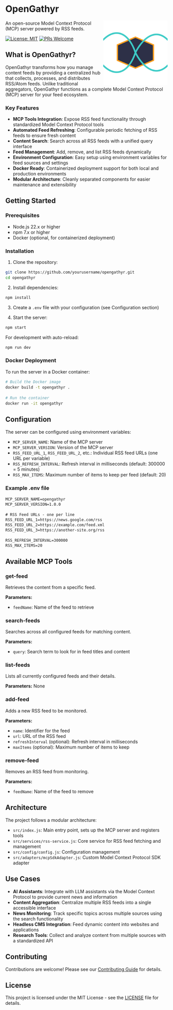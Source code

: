 # OpenGathyr

<img src="logo.svg" alt="OpenGathyr Logo" align="right" width="200" />

An open-source Model Context Protocol (MCP) server powered by RSS feeds.

[![License: MIT](https://img.shields.io/badge/License-MIT-blue.svg)](https://opensource.org/licenses/MIT)
[![PRs Welcome](https://img.shields.io/badge/PRs-welcome-brightgreen.svg)](CONTRIBUTING.md)

## What is OpenGathyr?

OpenGathyr transforms how you manage content feeds by providing a centralized hub that collects, processes, and distributes RSS/Atom feeds. Unlike traditional aggregators, OpenGathyr functions as a complete Model Context Protocol (MCP) server for your feed ecosystem.

### Key Features

- **MCP Tools Integration**: Expose RSS feed functionality through standardized Model Context Protocol tools
- **Automated Feed Refreshing**: Configurable periodic fetching of RSS feeds to ensure fresh content
- **Content Search**: Search across all RSS feeds with a unified query interface
- **Feed Management**: Add, remove, and list RSS feeds dynamically
- **Environment Configuration**: Easy setup using environment variables for feed sources and settings
- **Docker Ready**: Containerized deployment support for both local and production environments
- **Modular Architecture**: Cleanly separated components for easier maintenance and extensibility

## Getting Started

### Prerequisites

- Node.js 22.x or higher
- npm 7.x or higher
- Docker (optional, for containerized deployment)

### Installation

1. Clone the repository:

```bash
git clone https://github.com/yourusername/opengathyr.git
cd opengathyr
```

2. Install dependencies:

```bash
npm install
```

3. Create a `.env` file with your configuration (see Configuration section)

4. Start the server:

```bash
npm start
```

For development with auto-reload:

```bash
npm run dev
```

### Docker Deployment

To run the server in a Docker container:

```bash
# Build the Docker image
docker build -t opengathyr .

# Run the container
docker run -it opengathyr
```

## Configuration

The server can be configured using environment variables:

- `MCP_SERVER_NAME`: Name of the MCP server
- `MCP_SERVER_VERSION`: Version of the MCP server
- `RSS_FEED_URL_1`, `RSS_FEED_URL_2`, etc.: Individual RSS feed URLs (one URL per variable)
- `RSS_REFRESH_INTERVAL`: Refresh interval in milliseconds (default: 300000 = 5 minutes)
- `RSS_MAX_ITEMS`: Maximum number of items to keep per feed (default: 20)

### Example .env file

```
MCP_SERVER_NAME=opengathyr
MCP_SERVER_VERSION=1.0.0

# RSS Feed URLs - one per line
RSS_FEED_URL_1=https://news.google.com/rss
RSS_FEED_URL_2=https://example.com/feed.xml
RSS_FEED_URL_3=https://another-site.org/rss

RSS_REFRESH_INTERVAL=300000
RSS_MAX_ITEMS=20
```

## Available MCP Tools

### get-feed

Retrieves the content from a specific feed.

**Parameters:**

- `feedName`: Name of the feed to retrieve

### search-feeds

Searches across all configured feeds for matching content.

**Parameters:**

- `query`: Search term to look for in feed titles and content

### list-feeds

Lists all currently configured feeds and their details.

**Parameters:** None

### add-feed

Adds a new RSS feed to be monitored.

**Parameters:**

- `name`: Identifier for the feed
- `url`: URL of the RSS feed
- `refreshInterval` (optional): Refresh interval in milliseconds
- `maxItems` (optional): Maximum number of items to keep

### remove-feed

Removes an RSS feed from monitoring.

**Parameters:**

- `feedName`: Name of the feed to remove

## Architecture

The project follows a modular architecture:

- `src/index.js`: Main entry point, sets up the MCP server and registers tools
- `src/services/rss-service.js`: Core service for RSS feed fetching and management
- `src/config/config.js`: Configuration management
- `src/adapters/mcpSdkAdapter.js`: Custom Model Context Protocol SDK adapter

## Use Cases

- **AI Assistants**: Integrate with LLM assistants via the Model Context Protocol to provide current news and information
- **Content Aggregation**: Centralize multiple RSS feeds into a single accessible interface
- **News Monitoring**: Track specific topics across multiple sources using the search functionality
- **Headless CMS Integration**: Feed dynamic content into websites and applications
- **Research Tools**: Collect and analyze content from multiple sources with a standardized API

## Contributing

Contributions are welcome! Please see our [Contributing Guide](CONTRIBUTING.md) for details.

## License

This project is licensed under the MIT License - see the [LICENSE](LICENSE) file for details.
